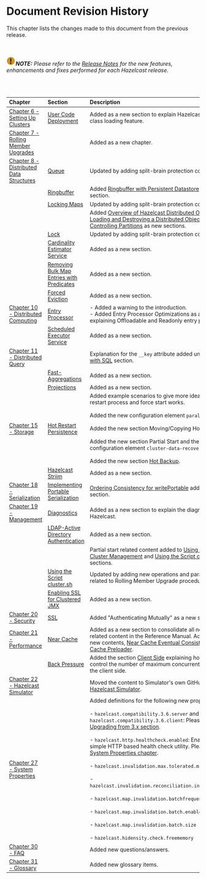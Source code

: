 

# Document Revision History

This chapter lists the changes made to this document from the previous release.

<br></br>
![image](images/NoteSmall.jpg)***NOTE:*** *Please refer to the <a href="http://docs.hazelcast.org/docs/release-notes/" target="_blank">Release Notes</a> for the new features, enhancements and fixes performed for each Hazelcast release.*

<br></br>

|Chapter|Section|Description|
|:-------|:-------|:-----------|
|[Chapter 6 - Setting Up Clusters](#setting-up-clusters)|[User Code Deployment](#user-code-deployment)|Added as a new section to explain Hazelcast's distributed class loading feature.
|[Chapter 7 - Rolling Member Upgrades](#rolling-member-upgrades)||Added as a new chapter.
|[Chapter 8 - Distributed Data Structures](#distributed-data-structures)|[Queue](#queue)| Updated  by adding split-brain protection content.
||[Ringbuffer](#ringbuffer)|Added [Ringbuffer with Persistent Datastore](#ringbuffer-with-persistent-datastore) as a new section.
||[Locking Maps](#locking-maps)| Updated by adding split-brain protection content.
|||Added [Overview of Hazelcast Distributed Objects](#overview-of-hazelcast-distributed-objects), [Loading and Destroying a Distributed Object](#loading-and-destroying-a-distributed-object) and [Controlling Partitions](#controlling-partitions) as new sections.
||[Lock](#lock)| Updated by adding split-brain protection content.
||[Cardinality Estimator Service](#cardinality-estimator-service)| Added as a new section.
||[Removing Bulk Map Entries with Predicates](#removing-bulk-map-entries-with-predicates)|Added as a new section.
||[Forced Eviction](#forced-eviction)| Added as a new section.
|[Chapter 10 - Distributed Computing](#distributed-computing)|[Entry Processor](#entry-processor)| - Added a warning to the introduction.<br>- Added Entry Processor Optimizations as a new section explaining Offloadable and Readonly entry processors.
||[Scheduled Executor Service](#scheduled-executor-service)| Added as a new section.
|[Chapter 11 - Distributed Query](#distributed-query)||Explanation for the `__key` attribute added under [Querying with SQL](#querying-with-sql) section.
||[Fast-Aggregations](#fast-aggregations)|Added as a new section.
||[Projections](#projections)|Added as a new section.
|[Chapter 15 - Storage](#storage)|[Hot Restart Persistence](#hot-restart-persistence)|Added example scenarios to give more idea on how the restart process and force start works.<br></br> Added the new configuration element `parallelism`. <br></br> Added the new section Moving/Copying Hot Restart Data. <br></br> Added the new section Partial Start and the new configuration element `cluster-data-recovery-policy`. <br></br> Added the new section [Hot Backup](#hot-backup).
||[Hazelcast Striim](#hazelcast-striim-hot-cache)| Added as a new section.
|[Chapter 18 - Serialization](#serialization)|[Implementing Portable Serialization](#implementing-portable-serialization)|[Ordering Consistency for writePortable](#ordering-consistency-for-writeportable) added as a new section.|
|[Chapter 19 - Management](#management)|[Diagnostics](#diagnostics)|Added as a new section to explain the diagnostic utility of Hazelcast.|
||[LDAP-Active Directory Authentication](#ldap-active-directory-authentication)|Added as a new section.
|||Partial start related content added to [Using REST API for Cluster Management](#using-rest-api-for-cluster-management) and [Using the Script cluster.sh](#using-the-script-clustersh) sections.
||[Using the Script cluster.sh](#using-the-script-clustersh)| Updated by adding new operations and parameters related to Rolling Member Upgrade procedures.
||[Enabling SSL for Clustered JMX](#enabling-ssl-for-clustered-jmx)|Added as a new section.
|[Chapter 20 - Security](#security)|[SSL](#ssl)|Added "Authenticating Mutually" as a new section.|
|[Chapter 21 - Performance](#performance)|[Near Cache](#near-cache)|Added as a new section to consolidate all near cache related content in the Reference Manual. Added also the new contents, [Near Cache Eventual Consistency](#near-cache-eventual-consistency) and [Near Cache Preloader](#near-cache-preloader).|
||[Back Pressure](#back-pressure)|Added the section [Client Side](#client-side) explaining how you can control the number of maximum concurrent invocations at the client side.
|[Chapter 22 - Hazelcast Simulator](#hazelcast-simulator)||Moved the content to Simulator's own GitHub repository at [Hazelcast Simulator](https://github.com/hazelcast/hazelcast-simulator/blob/master/README.md).|
|[Chapter 27 - System Properties](#system-properties)||Added definitions for the following new properties: <br></br>- `hazelcast.compatibility.3.6.server` and `hazelcast.compatibility.3.6.client`: Please refer to the [Upgrading from 3.x section](#upgrading-from-3-x).<br></br> - `hazelcast.http.healthcheck.enabled`: Enabler for a simple HTTP based health check utility. Please refer to the [System Properties chapter](#system-properties). <br></br> - `hazelcast.invalidation.max.tolerated.miss.count` <br></br> - `hazelcast.invalidation.reconciliation.interval.seconds` <br></br> - `hazelcast.map.invalidation.batchfrequency.seconds` <br></br> - `hazelcast.map.invalidation.batch.enabled` <br></br> - `hazelcast.map.invalidation.batch.size`<br></br> - `hazelcast.hidensity.check.freememory`
|[Chapter 30 - FAQ](#frequently-asked-questions)||Added new questions/answers.|
|[Chapter 31 - Glossary](#glossary)||Added new glossary items.|



<br> </br>
